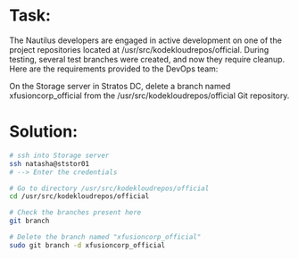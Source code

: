 # Task:

The Nautilus developers are engaged in active development on one of the project repositories located at /usr/src/kodekloudrepos/official. During testing, several test branches were created, and now they require cleanup. Here are the requirements provided to the DevOps team:

On the Storage server in Stratos DC, delete a branch named xfusioncorp_official from the /usr/src/kodekloudrepos/official Git repository.

# Solution:

```sh
# ssh into Storage server
ssh natasha@ststor01
# --> Enter the credentials

# Go to directory /usr/src/kodekloudrepos/official
cd /usr/src/kodekloudrepos/official

# Check the branches present here
git branch

# Delete the branch named "xfusioncorp_official"
sudo git branch -d xfusioncorp_official
```